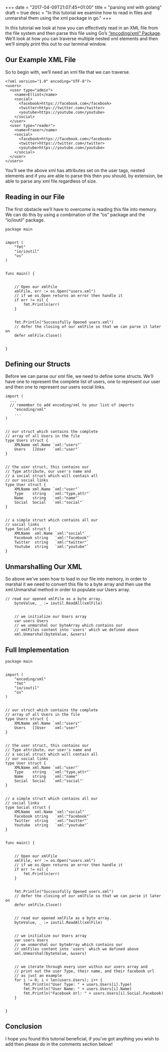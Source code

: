 +++
date = "2017-04-09T21:07:45+01:00"
title = "parsing xml with golang"
draft = true
desc = "In this tutorial we examine how to read in files and unmarshal them using the xml package in go."
+++

In this tutorial we look at how you can effectively read in an XML file from the file system and then parse this file using Go’s [“encoding/xml” Package](https://golang.org/pkg/encoding/xml/). We’ll look at how you can traverse multiple nested xml elements and then we’ll simply print this out to our terminal window.


## Our Example XML File


So to begin with, we’ll need an xml file that we can traverse.


~~~
<?xml version="1.0" encoding="UTF-8"?>
<users>
  <user type="admin">
    <name>Elliot</name>
    <social>
      <facebook>https://facebook.com</facebook>
      <twitter>https://twitter.com</twitter>
      <youtube>https://youtube.com</youtube>
    </social>
  </user>  
  <user type="reader">
    <name>Fraser</name>
    <social>
      <facebook>https://facebook.com</facebook>
      <twitter>https://twitter.com</twitter>
      <youtube>https://youtube.com</youtube>
    </social>
  </user>  
</users>
~~~


You’ll see the above xml has attributes set on the user tags, nested elements and if you are able to parse this then you should, by extension, be able to parse any xml file regardless of size.


## Reading in our File


The first obstacle we’ll have to overcome is reading this file into memory. We can do this by using a combination of the “os” package and the “io/ioutil” package. 


~~~
package main


import (
	"fmt"
	"io/ioutil"
	"os"
)


func main() {


	// Open our xmlFile
	xmlFile, err := os.Open("users.xml")
	// if we os.Open returns an error then handle it
	if err != nil {
		fmt.Println(err)
	}


	fmt.Println("Successfully Opened users.xml")
	// defer the closing of our xmlFile so that we can parse it later on
	defer xmlFile.Close()


}
~~~


## Defining our Structs


Before we can parse our xml file, we need to define some structs. We’ll have one to represent the complete list of users, one to represent our user and then one to represent our users social links.


~~~
import (
  ... 
  // remember to add encoding/xml to your list of imports
	"encoding/xml"
	...
)


// our struct which contains the complete
// array of all Users in the file
type Users struct {
	XMLName xml.Name `xml:"users"`
	Users   []User   `xml:"user"`
}


// the user struct, this contains our
// Type attribute, our user's name and
// a social struct which will contain all
// our social links
type User struct {
	XMLName xml.Name `xml:"user"`
	Type    string   `xml:"type,attr"`
	Name    string   `xml:"name"`
	Social  Social   `xml:"social"`
}


// a simple struct which contains all our
// social links
type Social struct {
	XMLName  xml.Name `xml:"social"`
	Facebook string   `xml:"facebook"`
	Twitter  string   `xml:"twitter"`
	Youtube  string   `xml:"youtube"`
}
~~~


## Unmarshalling Our XML


So above we’ve seen how to load in our file into memory, in order to marshal it we need to convert this file to a byte array and then use the xml.Unmarshal method in order to populate our Users array.


~~~
// read our opened xmlFile as a byte array.
	byteValue, _ := ioutil.ReadAll(xmlFile)


	// we initialize our Users array
	var users Users
	// we unmarshal our byteArray which contains our
	// xmlFiles content into 'users' which we defined above
	xml.Unmarshal(byteValue, &users)
~~~


## Full Implementation


~~~
package main


import (
	"encoding/xml"
	"fmt"
	"io/ioutil"
	"os"
)


// our struct which contains the complete
// array of all Users in the file
type Users struct {
	XMLName xml.Name `xml:"users"`
	Users   []User   `xml:"user"`
}


// the user struct, this contains our
// Type attribute, our user's name and
// a social struct which will contain all
// our social links
type User struct {
	XMLName xml.Name `xml:"user"`
	Type    string   `xml:"type,attr"`
	Name    string   `xml:"name"`
	Social  Social   `xml:"social"`
}


// a simple struct which contains all our
// social links
type Social struct {
	XMLName  xml.Name `xml:"social"`
	Facebook string   `xml:"facebook"`
	Twitter  string   `xml:"twitter"`
	Youtube  string   `xml:"youtube"`
}


func main() {


	// Open our xmlFile
	xmlFile, err := os.Open("users.xml")
	// if we os.Open returns an error then handle it
	if err != nil {
		fmt.Println(err)
	}


	fmt.Println("Successfully Opened users.xml")
	// defer the closing of our xmlFile so that we can parse it later on
	defer xmlFile.Close()


	// read our opened xmlFile as a byte array.
	byteValue, _ := ioutil.ReadAll(xmlFile)


	// we initialize our Users array
	var users Users
	// we unmarshal our byteArray which contains our
	// xmlFiles content into 'users' which we defined above
	xml.Unmarshal(byteValue, &users)


	// we iterate through every user within our users array and
	// print out the user Type, their name, and their facebook url
	// as just an example
	for i := 0; i < len(users.Users); i++ {
		fmt.Println("User Type: " + users.Users[i].Type)
		fmt.Println("User Name: " + users.Users[i].Name)
		fmt.Println("Facebook Url: " + users.Users[i].Social.Facebook)
	}


}
~~~


## Conclusion


I hope you found this tutorial beneficial, if you’ve got anything you wish to add then please do in the comments section below!